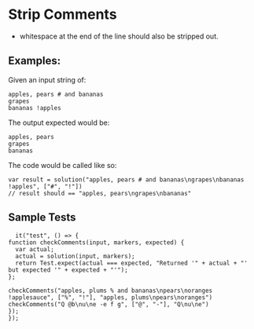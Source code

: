 # Strip Comments

- whitespace at the end of the line should also be stripped out.

## Examples:

Given an input string of:

```
apples, pears # and bananas
grapes
bananas !apples
```

The output expected would be:

```
apples, pears
grapes
bananas
```

The code would be called like so:

```
var result = solution("apples, pears # and bananas\ngrapes\nbananas !apples", ["#", "!"])
// result should == "apples, pears\ngrapes\nbananas"
```

## Sample Tests

```describe("Tests", () => {
  it("test", () => {
function checkComments(input, markers, expected) {
  var actual;
  actual = solution(input, markers);
  return Test.expect(actual === expected, "Returned '" + actual + "' but expected '" + expected + "'");
};

checkComments("apples, plums % and bananas\npears\noranges !applesauce", ["%", "!"], "apples, plums\npears\noranges")
checkComments("Q @b\nu\ne -e f g", ["@", "-"], "Q\nu\ne")
});
});
```
